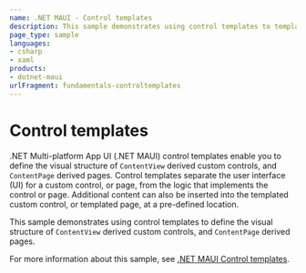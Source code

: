 ```yaml
---
name: .NET MAUI - Control templates
description: This sample demonstrates using control templates to template custom controls and pages.
page_type: sample
languages:
- csharp
- xaml
products:
- dotnet-maui
urlFragment: fundamentals-controltemplates
---
```


# Control templates

.NET Multi-platform App UI (.NET MAUI) control templates enable you to define the visual structure of `ContentView` derived custom controls, and `ContentPage` derived pages. Control templates separate the user interface (UI) for a custom control, or page, from the logic that implements the control or page. Additional content can also be inserted into the templated custom control, or templated page, at a pre-defined location.

This sample demonstrates using control templates to define the visual structure of `ContentView` derived custom controls, and `ContentPage` derived pages.

For more information about this sample, see [.NET MAUI Control templates](https://docs.microsoft.com/dotnet/maui/fundamentals/controltemplate).
